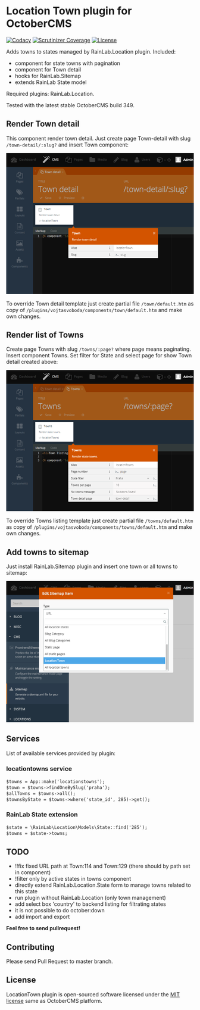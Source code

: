 # Location Town plugin for OctoberCMS

[![Codacy](https://img.shields.io/codacy/ddb7e5ce0e1542058c0f3d9111a8876e.svg)](https://www.codacy.com/app/vojtasvoboda/oc-locationtowns-plugin)
[![Scrutinizer Coverage](https://img.shields.io/scrutinizer/g/vojtasvoboda/oc-locationtowns-plugin.svg)](https://scrutinizer-ci.com/g/vojtasvoboda/oc-locationtowns-plugin/?branch=master)
[![License](https://img.shields.io/badge/license-MIT-blue.svg)](https://github.com/vojtasvoboda/oc-locationtowns-plugin/blob/master/LICENSE)

Adds towns to states managed by RainLab.Location plugin. Included:

- component for state towns with pagination
- component for Town detail
- hooks for RainLab.Sitemap
- extends RainLab State model

Required plugins: RainLab.Location.

Tested with the latest stable OctoberCMS build 349.

## Render Town detail

This component render town detail. Just create page Town-detail with slug 
`/town-detail/:slug?` and insert Town component:

![Town component](assets/images/locationtowns-component-town.png)

To override Town detail template just create partial file `/town/default.htm` as copy 
of `/plugins/vojtasvoboda/components/town/default.htm` and make own changes.

## Render list of Towns

Create page Towns with slug `/towns/:page?` where page means paginating. Insert 
component Towns. Set filter for State and select page for show Town detail 
created above:

![Towns component](assets/images/locationtowns-component-towns.png)

To override Towns listing template just create partial file `/towns/default.htm` as copy 
of `/plugins/vojtasvoboda/components/towns/default.htm` and make own changes.

## Add towns to sitemap

Just install RainLab.Sitemap plugin and insert one town or all towns to sitemap:

![Towns in sitemap](assets/images/locationtowns-sitemap-integration.png)

## Services

List of available services provided by plugin:

### locationtowns service

```
$towns = App::make('locationstowns');
$town = $towns->findOneBySlug('praha');
$allTowns = $towns->all();
$townsByState = $towns->where('state_id', 285)->get();
```

### RainLab State extension

```
$state = \RainLab\Location\Models\State::find('285');
$towns = $state->towns;
```

## TODO

- !!fix fixed URL path at Town:114 and Town:129 (there should by path set in component)
- !filter only by active states in towns component
- directly extend RainLab.Location.State form to manage towns related to this state
- run plugin without RainLab.Location (only town management)
- add select box 'country' to backend listing for filtrating states
- it is not possible to do october:down
- add import and export

**Feel free to send pullrequest!**

## Contributing

Please send Pull Request to master branch.

## License

LocationTown plugin is open-sourced software licensed under the [MIT license](http://opensource.org/licenses/MIT) same as OctoberCMS platform.